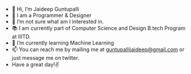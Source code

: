 - 👋 Hi, I’m Jaideep Guntupalli
- :briefcase: I am a Programmer & Designer
- 👀 I’m not sure what am I interested in.
- :books: I am currently part of Computer Science and Design B.tech Program at IIITD.
- 🌱 I’m currently learning Machine Learning
- 📫 You can reach me by mailing me at guntupallijaideep@gmail.com or just message me on twitter.
- Have a great day!:v:

<!---
JaideepGuntupalli/JaideepGuntupalli is a ✨ special ✨ repository because its `README.md` (this file) appears on your GitHub profile.
You can click the Preview link to take a look at your changes.
--->
